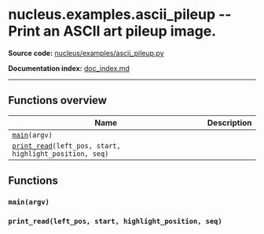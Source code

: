 # nucleus.examples.ascii_pileup -- Print an ASCII art pileup image.
**Source code:** [nucleus/examples/ascii_pileup.py](https://github.com/google/nucleus/tree/master/nucleus/examples/ascii_pileup.py)

**Documentation index:** [doc_index.md](../../doc_index.md)

---


## Functions overview
Name | Description
-----|------------
[`main`](#main)`(argv)` | 
[`print_read`](#print_read)`(left_pos, start, highlight_position, seq)` | 

## Functions
<a name="main"></a>
### `main(argv)`


<a name="print_read"></a>
### `print_read(left_pos, start, highlight_position, seq)`


